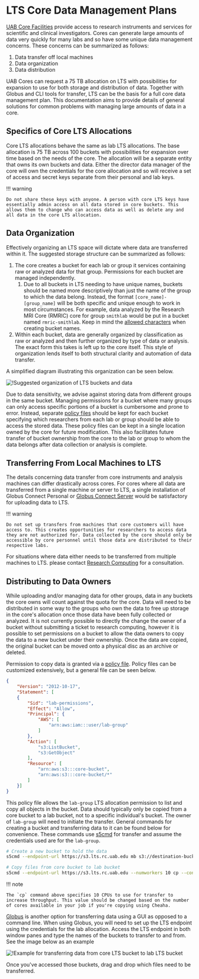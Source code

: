 # LTS Core Data Management Plans

[UAB Core Facilities](https://www.uab.edu/cores/ircp/uab-ircp-core-facilities) provide access to research instruments and services for scientific and clinical investigators. Cores can generate large amounts of data very quickly for many labs and so have some unique data management concerns. These concerns can be summarized as follows:

1. Data transfer off local machines
1. Data organization
1. Data distribution

UAB Cores can request a 75 TB allocation on LTS with possibilities for expansion to use for both storage and distribution of data. Together with Globus and CLI tools for transfer, LTS can be the basis for a full core data management plan. This documentation aims to provide details of general solutions for common problems with managing large amounts of data in a core.

## Specifics of Core LTS Allocations

Core LTS allocations behave the same as lab LTS allocations. The base allocation is 75 TB across 100 buckets with possibilities for expansion over time based on the needs of the core. The allocation will be a separate entity that owns its own buckets and data. Either the director data manager of the core will own the credentials for the core allocation and so will receive a set of access and secret keys separate from their personal and lab keys.

<!-- markdownlint-disable MD046 -->
!!! warning

    Do not share these keys with anyone. A person with core LTS keys have essentially admin access on all data stored in core buckets. This allows them to change who can access data as well as delete any and all data in the core LTS allocation.
<!-- markdownlint-enable MD046 -->

## Data Organization

Effectively organizing an LTS space will dictate where data are transferred within it. The suggested storage structure can be summarized as follows:

1. The core creates a bucket for each lab or group it services containing raw or analyzed data for that group. Permissions for each bucket are managed independently.
      1. Due to all buckets in LTS needing to have unique names, buckets should be named more descriptively than just the name of the group to which the data belong. Instead, the format `[core_name]-[group_name]` will be both specific and unique enough to work in most circumstances. For example, data analyzed by the Research MRI Core (RMRIC) core for group `smithlab` would be put in a bucket named `rmric-smithlab`. Keep in mind the [allowed characters](lts_faq.md#what-are-valid-bucket-names-in-lts) when creating bucket names.
1. Within each bucket, data are generally organized by classification as raw or analyzed and then further organized by type of data or analysis. The exact form this takes is left up to the core itself. This style of organization lends itself to both structural clarity and automation of data transfer.

A simplified diagram illustrating this organization can be seen below.

![!Suggested organization of LTS buckets and data](images/simplified-lts-core-diagram.png)

Due to data sensitivity, we advise against storing data from different groups in the same bucket. Managing permissions for a bucket where many groups can only access specific portions of a bucket is cumbersome and prone to error. Instead, separate [policy files](policies.md) should be kept for each bucket specifying which researchers from each lab or group should be able to access the stored data. These policy files can be kept in a single location owned by the core for future modification. This also facilitates future transfer of bucket ownership from the core to the lab or group to whom the data belongs after data collection or analysis is complete.

## Transferring From Local Machines to LTS

The details concerning data transfer from core instruments and analysis machines can differ drastically across cores. For cores where all data are transferred from a single machine or server to LTS, a single installation of Globus Connect Personal or [Globus Connect Server](https://www.globus.org/globus-connect-server) would be satisfactory for uploading data to LTS.

<!-- markdownlint-disable MD046 -->
!!! warning

    Do not set up transfers from machines that core customers will have access to. This creates opportunities for researchers to access data they are not authorized for. Data collected by the core should only be accessible by core personnel until those data are distributed to their respective labs.
<!-- markdownlint-enable MD046 -->

For situations where data either needs to be transferred from multiple machines to LTS. please contact [Research Computing](../../index.md#how-to-contact-us) for a consultation.

## Distributing to Data Owners

While uploading and/or managing data for other groups, data in any buckets the core owns will count against the quota for the core. Data will need to be distributed in some way to the groups who own the data to free up storage in the core's allocation once those data have been fully collected or analyzed. It is not currently possible to directly the change the owner of a bucket without submitting a ticket to research computing, however it is possible to set permissions on a bucket to allow the data owners to copy the data to a new bucket under their ownership. Once the data are copied, the original bucket can be moved onto a physical disc as an archive or deleted.

Permission to copy data is granted via a [policy file](policies.md). Policy files can be customized extensively, but a general file can be seen below.

``` json
{
    "Version": "2012-10-17",
    "Statement": [
    {
        "Sid": "lab-permissions",
        "Effect": "Allow",
        "Principal": {
            "AWS": [
                "arn:aws:iam:::user/lab-group"
            ]
        },
        "Action": [
            "s3:ListBucket",
            "s3:GetObject"
        ],
        "Resource": [
            "arn:aws:s3:::core-bucket",
            "arn:aws:s3:::core-bucket/*"
        ]
    }]
}
```

This policy file allows the `lab-group` LTS allocation permission to list and copy all objects in the bucket. Data should typically only be copied from a core bucket to a lab bucket, not to a specific individual's bucket. The owner of `lab-group` will need to initiate the transfer. General commands for creating a bucket and transferring data to it can be found below for convenience. These commands use [s5cmd](interfaces.md#s5cmd) for transfer and assume the credentials used are for the `lab-group`.

``` bash
# Create a new bucket to hold the data
s5cmd --endpoint-url https://s3.lts.rc.uab.edu mb s3://destination-bucket

# Copy files from core bucket to lab bucket
s5cmd --endpoint-url https://s3.lts.rc.uab.edu --numworkers 10 cp --concurrency 5 s3://core-bucket/* s3://destination-bucket
```

<!-- markdownlint-disable MD046 -->
!!! note

    The `cp` command above specifies 10 CPUs to use for transfer to increase throughput. This value should be changed based on the number of cores available in your job if you're copying using Cheaha.
<!-- markdownlint-enable MD046 -->

[Globus](interfaces.md#globus) is another option for transferring data using a GUI as opposed to a command line. When using Globus, you will need to set up the LTS endpoint using the credentials for the lab allocation. Access the LTS endpoint in both window panes and type the names of the buckets to transfer to and from. See the image below as an example

![!Example for transferring data from core LTS bucket to lab LTS bucket](images/globus-transfer-from-core.png)

Once you've accessed those buckets, drag and drop which files need to be transferred.
